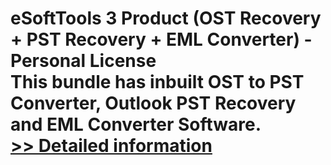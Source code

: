 # eSoftTools 3 Product (OST Recovery + PST Recovery + EML Converter) - Personal License<br />This bundle has inbuilt OST to PST Converter, Outlook PST Recovery and EML Converter Software.<br />[>> Detailed information](https://secure.shareit.com/shareit/product.html?productid=300962031&affiliateid=200057808)